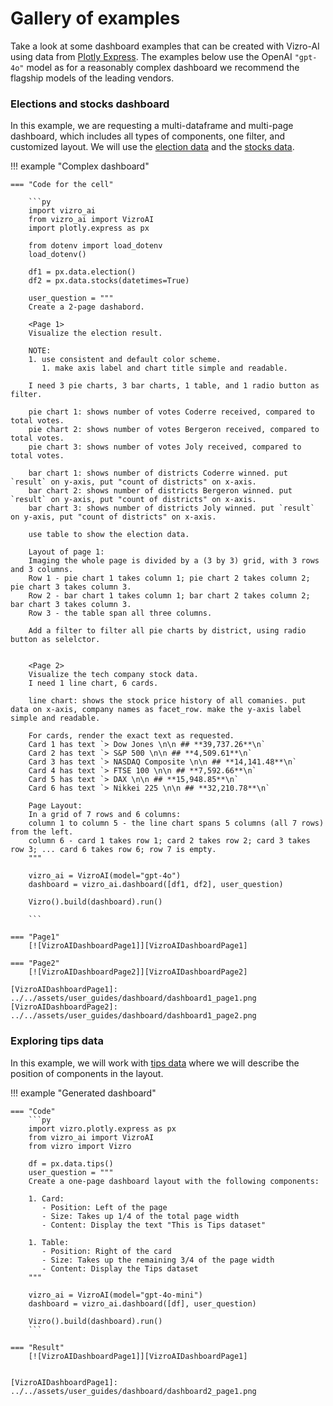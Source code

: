# Gallery of examples

Take a look at some dashboard examples that can be created with Vizro-AI using data from [Plotly Express](https://plotly.com/python-api-reference/generated/plotly.express.data.html). The examples below use the OpenAI `"gpt-4o"` model as for a reasonably complex dashboard we recommend the flagship models of the leading vendors.

### Elections and stocks dashboard

In this example, we are requesting a multi-dataframe and multi-page dashboard, which includes all types of components, one filter, and customized layout.
We will use the [election data](https://plotly.com/python-api-reference/generated/plotly.express.data.html#plotly.express.data.election) and the [stocks data](https://plotly.com/python-api-reference/generated/plotly.express.data.html#plotly.express.data.stocks).

!!! example "Complex dashboard"

    === "Code for the cell"

        ```py
        import vizro_ai
        from vizro_ai import VizroAI
        import plotly.express as px

        from dotenv import load_dotenv
        load_dotenv()

        df1 = px.data.election()
        df2 = px.data.stocks(datetimes=True)

        user_question = """
        Create a 2-page dashabord.

        <Page 1>
        Visualize the election result.

        NOTE:
        1. use consistent and default color scheme.
           1. make axis label and chart title simple and readable.

        I need 3 pie charts, 3 bar charts, 1 table, and 1 radio button as filter.

        pie chart 1: shows number of votes Coderre received, compared to total votes.
        pie chart 2: shows number of votes Bergeron received, compared to total votes.
        pie chart 3: shows number of votes Joly received, compared to total votes.

        bar chart 1: shows number of districts Coderre winned. put `result` on y-axis, put "count of districts" on x-axis.
        bar chart 2: shows number of districts Bergeron winned. put `result` on y-axis, put "count of districts" on x-axis.
        bar chart 3: shows number of districts Joly winned. put `result` on y-axis, put "count of districts" on x-axis.

        use table to show the election data.

        Layout of page 1:
        Imaging the whole page is divided by a (3 by 3) grid, with 3 rows and 3 columns.
        Row 1 - pie chart 1 takes column 1; pie chart 2 takes column 2; pie chart 3 takes column 3.
        Row 2 - bar chart 1 takes column 1; bar chart 2 takes column 2; bar chart 3 takes column 3.
        Row 3 - the table span all three columns.

        Add a filter to filter all pie charts by district, using radio button as selelctor.


        <Page 2>
        Visualize the tech company stock data.
        I need 1 line chart, 6 cards.

        line chart: shows the stock price history of all comanies. put data on x-axis, company names as facet_row. make the y-axis label simple and readable.

        For cards, render the exact text as requested.
        Card 1 has text `> Dow Jones \n\n ## **39,737.26**\n`
        Card 2 has text `> S&P 500 \n\n ## **4,509.61**\n`
        Card 3 has text `> NASDAQ Composite \n\n ## **14,141.48**\n`
        Card 4 has text `> FTSE 100 \n\n ## **7,592.66**\n`
        Card 5 has text `> DAX \n\n ## **15,948.85**\n`
        Card 6 has text `> Nikkei 225 \n\n ## **32,210.78**\n`

        Page Layout:
        In a grid of 7 rows and 6 columns:
        column 1 to column 5 - the line chart spans 5 columns (all 7 rows) from the left.
        column 6 - card 1 takes row 1; card 2 takes row 2; card 3 takes row 3; ... card 6 takes row 6; row 7 is empty.
        """

        vizro_ai = VizroAI(model="gpt-4o")
        dashboard = vizro_ai.dashboard([df1, df2], user_question)

        Vizro().build(dashboard).run()

        ```

    === "Page1"
        [![VizroAIDashboardPage1]][VizroAIDashboardPage1]

    === "Page2"
        [![VizroAIDashboardPage2]][VizroAIDashboardPage2]

    [VizroAIDashboardPage1]: ../../assets/user_guides/dashboard/dashboard1_page1.png
    [VizroAIDashboardPage2]: ../../assets/user_guides/dashboard/dashboard1_page2.png


### Exploring tips data

In this example, we will work with [tips data](https://plotly.com/python-api-reference/generated/plotly.express.data.html#plotly.express.data.tips) where we will describe
the position of components in the layout.


!!! example "Generated dashboard"

    === "Code"
        ```py
        import vizro.plotly.express as px
        from vizro_ai import VizroAI
        from vizro import Vizro

        df = px.data.tips()
        user_question = """
        Create a one-page dashboard layout with the following components:

        1. Card:
           - Position: Left of the page
           - Size: Takes up 1/4 of the total page width
           - Content: Display the text "This is Tips dataset"

        1. Table:
           - Position: Right of the card
           - Size: Takes up the remaining 3/4 of the page width
           - Content: Display the Tips dataset
        """

        vizro_ai = VizroAI(model="gpt-4o-mini")
        dashboard = vizro_ai.dashboard([df], user_question)

        Vizro().build(dashboard).run()
        ```

    === "Result"
        [![VizroAIDashboardPage1]][VizroAIDashboardPage1]


    [VizroAIDashboardPage1]: ../../assets/user_guides/dashboard/dashboard2_page1.png
